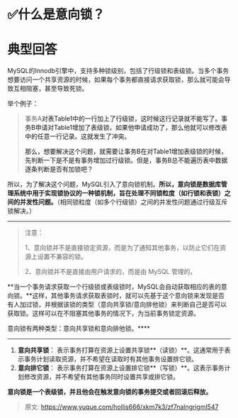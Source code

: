 # ✅什么是意向锁？

# 典型回答


MySQL的Innodb引擎中，支持多种锁级别，包括了行级锁和表级锁。当多个事务想要访问一个共享资源的时候，如果每个事务都直接请求获取锁，那么就可能会导致互相阻塞，甚至导致死锁。



举个例子：



> 事务A<font style="color:rgb(18, 18, 18);">对表Table1中的一行加上了行级锁，这时候这行记录就不能写了。事务B申请对Table1增加了表级锁，如果他申请成功了，那么他就可以修改表中的任意一行记录。这就发生了冲突。</font>
>
> <font style="color:rgb(18, 18, 18);"></font>
>
> <font style="color:rgb(18, 18, 18);">那么，想要解决这个问题，就需要让事务B在对Table1增加表级锁的时候，先判断一下是不是有事务增加过行级锁。但是，事务B总不能遍历表中数据逐条判断是否有加锁吧？</font>
>

<font style="color:rgb(18, 18, 18);"></font>

<font style="color:rgb(18, 18, 18);">所以，为了解决这个问题，</font>MySQL引入了意向锁机制。**所以，意向锁是数据库管理系统中用于实现锁协议的一种锁机制，旨在处理不同锁粒度（如行锁和表锁）之间的并发性问题。**（相同锁粒度（如多个行级锁）之间的并发性问题通过行级互斥锁解决。）

****

> 注意：
>
> 1、意向锁并不是直接锁定资源，而是为了通知其他事务，以防止它们在资源上设置不兼容的锁。
>
> 2、意向锁并不是直接由用户请求的，而是由 MySQL 管理的。
>



**当一个事务请求获取一个行级锁或表级锁时，MySQL会自动获取相应的表的意向锁。**这样，其他事务请求获取表锁时，就可以先基于这个意向锁来发现是否有人加过锁，并根据该锁的类型（意向共享锁/意向排他锁）来判断自己是否可以获取锁。这样可以在不阻塞其他事务的情况下，为当前事务锁定资源。



意向锁有两种类型：意向共享锁和意向排他锁。****

****

1. **意向共享锁**： 表示事务打算在资源上设置共享锁**（读锁）**。这通常用于表示事务计划读取资源，并不希望在读取时有其他事务设置排它锁。
2. **意向排它锁**： 表示事务打算在资源上设置排它锁**（写锁）**。这表示事务计划修改资源，并不希望有其他事务同时设置共享或排它锁。



**意向锁是一个表级锁，并且他会在触发意向锁的事务提交或者回滚后释放。**



> 原文: <https://www.yuque.com/hollis666/xkm7k3/zf7nalngrigml547>